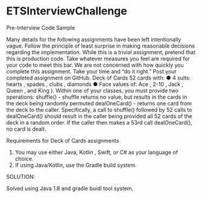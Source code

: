 # ETSInterviewChallenge
 Pre-Interview Code Sample
 
Many details for the following assignments have been left intentionally vague. Follow the principle of least surprise in making reasonable decisions regarding the implementation. While this is a trivial assignment, pretend that this is production code. Take whatever measures you feel are required for your code to meet this bar. We are not concerned with how quickly you complete this assignment. Take your time and “do it right.”
Post your completed assignment on GitHub.
Deck of Cards
52 cards with:
● 4 suits:  hearts ,  spades ,  clubs ,  diamonds
● Face values of:  Ace ,  2-10 ,  Jack ,  Queen , and  King ). Within one of your classes, you must provide two operations:
shuffle()  - shuffle returns no value, but results in the cards in the deck being randomly permuted
dealOneCard()  -  returns one card from the deck to the caller. Specifically, a call to shuffle()  followed by 52 calls to  dealOneCard()  should result in the caller being provided all 52 cards of the deck in a random order. If the caller then makes a 53rd call dealOneCard(),  no card is dealt.

Requirements for Deck of Cards assignments
1. You may use either Java,  Kotlin , Swift, or C# as your language of choice.
2. If using Java/Kotlin, use the  Gradle  build system.

SOLUTION:

Solved using Java 1.8 and gradle buidl tool system.
  
